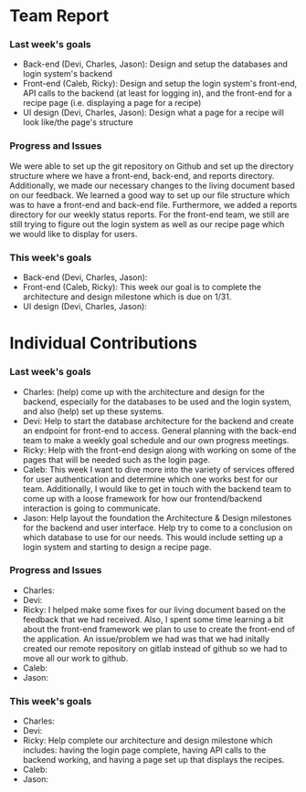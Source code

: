 # Team Report

### Last week's goals
- Back-end (Devi, Charles, Jason): Design and setup the databases and login system's backend
- Front-end (Caleb, Ricky): Design and setup the login system's front-end, API calls to the backend (at least for logging in), and the front-end for a recipe page (i.e. displaying a page for a recipe)
- UI design (Devi, Charles, Jason): Design what a page for a recipe will look like/the page's structure

### Progress and Issues

We were able to set up the git repository on Github and set up the directory structure where we have a front-end, back-end, and reports directory. Additionally, we made our necessary changes to the living document based on our feedback. We learned a good way to set up our file structure which was to have a front-end and back-end file. Furthermore, we added a reports directory for our weekly status reports. For the front-end team, we still are still trying to figure out the login system as well as our recipe page which we would like to display for users.

### This week's goals

- Back-end (Devi, Charles, Jason):
- Front-end (Caleb, Ricky): This week our goal is to complete the architecture and design milestone which is due on 1/31.
- UI design (Devi, Charles, Jason): 

# Individual Contributions

### Last week's goals
- Charles: (help) come up with the architecture and design for the backend, especially for the databases to be used and the login system, and also (help) set up these systems.
- Devi: Help to start the database architecture for the backend and create an endpoint for front-end to access. General planning with the back-end team to make a weekly goal schedule and our own progress meetings.
- Ricky: Help with the front-end design along with working on some of the pages that will be needed such as the login page.
- Caleb: This week I want to dive more into the variety of services offered for user authentication and determine which one works best for our team. Additionally, I would like to get in touch with the backend team to come up with a loose framework for how our frontend/backend interaction is going to communicate.
- Jason: Help layout the foundation the Architecture & Design milestones for the backend and user interface. Help try to come to a conclusion on which database to use for our needs. This would include setting up a login system and starting to design a recipe page.

### Progress and Issues

- Charles: 
- Devi: 
- Ricky: I helped make some fixes for our living document based on the feedback that we had received. Also, I spent some time learning a bit about the front-end framework we plan to use to create the front-end of the application. An issue/problem we had was that we had initally created our remote repository on gitlab instead of github so we had to move all our work to github.  
- Caleb: 
- Jason: 

### This week's goals

- Charles: 
- Devi: 
- Ricky: Help complete our architecture and design milestone which includes: having the login page complete, having API calls to the backend working, and having a page set up that displays the recipes.
- Caleb: 
- Jason: 
